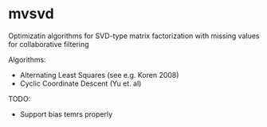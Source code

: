 # mvsvd
Optimizatin algorithms for SVD-type matrix factorization with missing values for collaborative filtering

Algorithms:
* Alternating Least Squares (see e.g. Koren 2008)
* Cyclic Coordinate Descent (Yu et. al)

TODO:
* Support bias temrs properly
